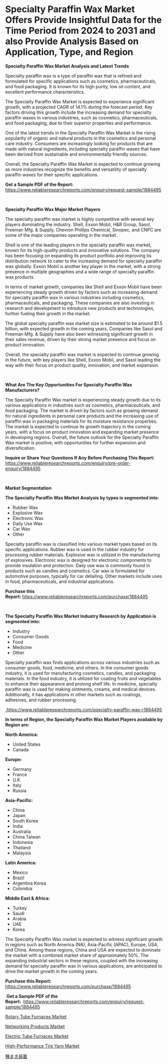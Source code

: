 <p><h1>Specialty Paraffin Wax Market Offers Provide Insightful Data for the Time Period from 2024 to 2031 and also Provide Analysis Based on Application, Type, and Region</h1></p><p><strong>Specialty Paraffin Wax Market Analysis and Latest Trends</strong></p>
<p><p>Specialty paraffin wax is a type of paraffin wax that is refined and formulated for specific applications such as cosmetics, pharmaceuticals, and food packaging. It is known for its high purity, low oil content, and excellent performance characteristics.</p><p>The Specialty Paraffin Wax Market is expected to experience significant growth, with a projected CAGR of 14.1% during the forecast period. Key factors driving this growth include the increasing demand for specialty paraffin waxes in various industries, such as cosmetics, pharmaceuticals, and food packaging, due to their superior properties and performance.</p><p>One of the latest trends in the Specialty Paraffin Wax Market is the rising popularity of organic and natural products in the cosmetics and personal care industry. Consumers are increasingly looking for products that are made with natural ingredients, including specialty paraffin waxes that have been derived from sustainable and environmentally friendly sources.</p><p>Overall, the Specialty Paraffin Wax Market is expected to continue growing as more industries recognize the benefits and versatility of specialty paraffin waxes for their specific applications.</p></p>
<p><strong>Get a Sample PDF of the Report:&nbsp;</strong> <a href="https://www.reliableresearchreports.com/enquiry/request-sample/1884495">https://www.reliableresearchreports.com/enquiry/request-sample/1884495</a></p>
<p>&nbsp;</p>
<p><strong>Specialty Paraffin Wax Major Market Players</strong></p>
<p><p>The specialty paraffin wax market is highly competitive with several key players dominating the industry. Shell, Exxon Mobil, H&R Group, Sasol, Freeman Mfg. & Supply, Chevron Phillips Chemical, Sinopec, and CNPC are some of the major companies operating in the market.</p><p>Shell is one of the leading players in the specialty paraffin wax market, known for its high-quality products and innovative solutions. The company has been focusing on expanding its product portfolio and improving its distribution network to cater to the increasing demand for specialty paraffin wax globally. Exxon Mobil is another key player in the market, with a strong presence in multiple geographies and a wide range of specialty paraffin wax products.</p><p>In terms of market growth, companies like Shell and Exxon Mobil have been experiencing steady growth driven by factors such as increasing demand for specialty paraffin wax in various industries including cosmetics, pharmaceuticals, and packaging. These companies are also investing in research and development to introduce new products and technologies, further fueling their growth in the market.</p><p>The global specialty paraffin wax market size is estimated to be around $1.5 billion, with expected growth in the coming years. Companies like Sasol and Freeman Mfg. & Supply have also been witnessing significant growth in their sales revenue, driven by their strong market presence and focus on product innovation.</p><p>Overall, the specialty paraffin wax market is expected to continue growing in the future, with key players like Shell, Exxon Mobil, and Sasol leading the way with their focus on product quality, innovation, and market expansion.</p></p>
<p>&nbsp;</p>
<p><strong>What Are The Key Opportunities For Specialty Paraffin Wax Manufacturers?</strong></p>
<p><p>The Specialty Paraffin Wax market is experiencing steady growth due to its various applications in industries such as cosmetics, pharmaceuticals, and food packaging. The market is driven by factors such as growing demand for natural ingredients in personal care products and the increasing use of paraffin wax in packaging materials for its moisture resistance properties. The market is expected to continue its growth trajectory in the coming years, with a focus on product innovation and expanding market presence in developing regions. Overall, the future outlook for the Specialty Paraffin Wax market is positive, with opportunities for further expansion and diversification.</p></p>
<p><strong>Inquire or Share Your Questions If Any Before Purchasing This Report:</strong> <a href="https://www.reliableresearchreports.com/enquiry/pre-order-enquiry/1884495">https://www.reliableresearchreports.com/enquiry/pre-order-enquiry/1884495</a></p>
<p>&nbsp;</p>
<p><strong>Market Segmentation</strong></p>
<p><strong>The Specialty Paraffin Wax Market Analysis by types is segmented into:</strong></p>
<p><ul><li>Rubber Wax</li><li>Explosive Wax</li><li>Electronic Wax</li><li>Daily Use Wax</li><li>Car Wax</li><li>Other</li></ul></p>
<p><p>Specialty paraffin wax is classified into various market types based on its specific applications. Rubber wax is used in the rubber industry for processing rubber materials. Explosive wax is utilized in the manufacturing of explosives. Electronic wax is designed for electronic components to provide insulation and protection. Daily use wax is commonly found in products such as candles and cosmetics. Car wax is formulated for automotive purposes, typically for car detailing. Other markets include uses in food, pharmaceuticals, and industrial applications.</p></p>
<p><strong>Purchase this Report:&nbsp;</strong><a href="https://www.reliableresearchreports.com/purchase/1884495">https://www.reliableresearchreports.com/purchase/1884495</a></p>
<p>&nbsp;</p>
<p><strong>The Specialty Paraffin Wax Market Industry Research by Application is segmented into:</strong></p>
<p><ul><li>Industry</li><li>Consumer Goods</li><li>Food</li><li>Medicine</li><li>Other</li></ul></p>
<p><p>Specialty paraffin wax finds applications across various industries such as consumer goods, food, medicine, and others. In the consumer goods industry, it is used for manufacturing cosmetics, candles, and packaging materials. In the food industry, it is utilized for coating fruits and vegetables to enhance their appearance and prolong shelf life. In medicine, specialty paraffin wax is used for making ointments, creams, and medical devices. Additionally, it has applications in other markets such as coatings, adhesives, and rubber processing.</p></p>
<p><a href="https://www.reliableresearchreports.com/specialty-paraffin-wax-r1884495">&nbsp;https://www.reliableresearchreports.com/specialty-paraffin-wax-r1884495</a></p>
<p><strong>In terms of Region, the Specialty Paraffin Wax Market Players available by Region are:</strong></p>
<p>
    <p> <strong> North America: </strong>
        <ul>
            <li>United States</li>
            <li>Canada</li>
        </ul>
        </p> 
    <p> <strong> Europe: </strong>
        <ul>
            <li>Germany</li>
            <li>France</li>
            <li>U.K.</li>
            <li>Italy</li>
            <li>Russia</li>
        </ul>
        </p> 
    <p> <strong> Asia-Pacific: </strong>
        <ul>
            <li>China</li>
            <li>Japan</li>
            <li>South Korea</li>
            <li>India</li>
            <li>Australia</li>
            <li>China Taiwan</li>
            <li>Indonesia</li>
            <li>Thailand</li>
            <li>Malaysia</li>
        </ul>
        </p> 
    <p> <strong> Latin America: </strong>
        <ul>
            <li>Mexico</li>
            <li>Brazil</li>
            <li>Argentina Korea</li>
            <li>Colombia</li>
        </ul>
        </p> 
    <p> <strong> Middle East & Africa: </strong>
        <ul>
            <li>Turkey</li>
            <li>Saudi</li>
            <li>Arabia</li>
            <li>UAE</li>
            <li>Korea</li>
        </ul>
    </p>
    </p>
<p><p>The Specialty Paraffin Wax market is expected to witness significant growth in regions such as North America (NA), Asia-Pacific (APAC), Europe, USA, and China. Among these regions, China and USA are expected to dominate the market with a combined market share of approximately 50%. The expanding industrial sectors in these regions, coupled with the increasing demand for specialty paraffin wax in various applications, are anticipated to drive the market growth in the coming years.</p></p>
<p><strong>Purchase this Report: </strong><a href="https://www.reliableresearchreports.com/purchase/1884495">https://www.reliableresearchreports.com/purchase/1884495</a></p>
<p>&nbsp;<strong>Get a Sample PDF of the Report:&nbsp;&nbsp;</strong><a href="https://www.reliableresearchreports.com/enquiry/request-sample/1884495">https://www.reliableresearchreports.com/enquiry/request-sample/1884495</a></p>
<p><strong></strong></p>
<p><p><a href="https://github.com/airdrophunter675/Market-Research-Report-List-1/blob/main/rotary-tube-furnaces-market.md">Rotary Tube Furnaces Market</a></p><p><a href="https://www.linkedin.com/pulse/networking-products-market-size-amp-share-analysis-growth-tqnvc">Networking Products Market</a></p><p><a href="https://github.com/lylyparadise/Market-Research-Report-List-4/blob/main/electric-tube-furnaces-market.md">Electric Tube Furnaces Market</a></p><p><a href="https://issuu.com/reportprime-2/docs/high-performance-tire-yarn-market-size-2030.pptx">High-Performance Tire Yarn Market</a></p><p><a href="https://medium.com/@skylarreilly36/%E6%92%AD%E7%A8%AE%E6%A9%9F%E5%99%A8%E5%B8%82%E5%A0%B4%E3%81%AE%E5%8B%95%E5%90%91%E3%82%92%E6%8E%A2%E3%82%8B-%E3%82%B0%E3%83%AD%E3%83%BC%E3%83%90%E3%83%AB%E3%83%88%E3%83%AC%E3%83%B3%E3%83%89%E3%81%A8%E5%B0%86%E6%9D%A5%E3%81%AE%E6%88%90%E9%95%B7%E8%A6%8B%E9%80%9A%E3%81%97-2024%E5%B9%B4-2031%E5%B9%B4-183%E3%83%9A%E3%83%BC%E3%82%B8%E3%81%A7%E7%B6%B2%E7%BE%85-2a376a84ba2e">種まき装置</a></p></p>